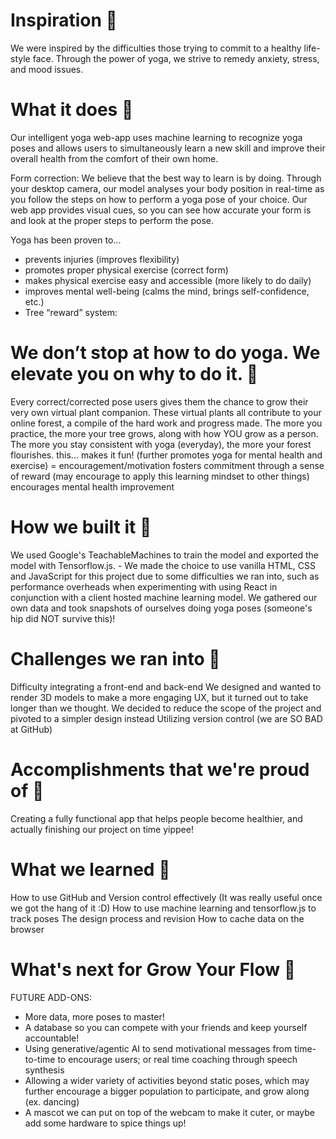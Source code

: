 # Inspiration 🌲
We were inspired by the difficulties those trying to commit to a healthy life-style face. Through the power of yoga, we strive to remedy anxiety, stress, and mood issues.

# What it does 🌲
Our intelligent yoga web-app uses machine learning to recognize yoga poses and allows users to simultaneously learn a new skill and improve their overall health from the comfort of their own home.

Form correction: We believe that the best way to learn is by doing. Through your desktop camera, our model analyses your body position in real-time as you follow the steps on how to perform a yoga pose of your choice. Our web app provides visual cues, so you can see how accurate your form is and look at the proper steps to perform the pose.

Yoga has been proven to...

- prevents injuries (improves flexibility)
- promotes proper physical exercise (correct form)
- makes physical exercise easy and accessible (more likely to do daily)
- improves mental well-being (calms the mind, brings self-confidence, etc.)
- Tree “reward” system:

# We don’t stop at how to do yoga. We elevate you on why to do it. 🌲
Every correct/corrected pose users gives them the chance to grow their very own virtual plant companion.
These virtual plants all contribute to your online forest, a compile of the hard work and progress made.
The more you practice, the more your tree grows, along with how YOU grow as a person.
The more you stay consistent with yoga (everyday), the more your forest flourishes. this...
makes it fun! (further promotes yoga for mental health and exercise) = encouragement/motivation
fosters commitment through a sense of reward (may encourage to apply this learning mindset to other things)
encourages mental health improvement
# How we built it 🌲
We used Google's TeachableMachines to train the model and exported the model with Tensorflow.js. - We made the choice to use vanilla HTML, CSS and JavaScript for this project due to some difficulties we ran into, such as performance overheads when experimenting with using React in conjunction with a client hosted machine learning model.
We gathered our own data and took snapshots of ourselves doing yoga poses (someone's hip did NOT survive this)!
# Challenges we ran into 🌲
Difficulty integrating a front-end and back-end
We designed and wanted to render 3D models to make a more engaging UX, but it turned out to take longer than we thought. We decided to reduce the scope of the project and pivoted to a simpler design instead
Utilizing version control (we are SO BAD at GitHub)
# Accomplishments that we're proud of 🌲
Creating a fully functional app that helps people become healthier, and actually finishing our project on time yippee!

# What we learned 🌲
How to use GitHub and Version control effectively (It was really useful once we got the hang of it :D)
How to use machine learning and tensorflow.js to track poses
The design process and revision
How to cache data on the browser
# What's next for Grow Your Flow 🌲
FUTURE ADD-ONS:

- More data, more poses to master!
- A database so you can compete with your friends and keep yourself accountable!
- Using generative/agentic AI to send motivational messages from time-to-time to encourage users; or real time coaching through speech synthesis
- Allowing a wider variety of activities beyond static poses, which may further encourage a bigger population to participate, and grow along (ex. dancing)
- A mascot we can put on top of the webcam to make it cuter, or maybe add some hardware to spice things up!
